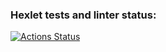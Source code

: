 ### Hexlet tests and linter status:
[![Actions Status](https://github.com/bsa2609/java-project-61/actions/workflows/hexlet-check.yml/badge.svg)](https://github.com/bsa2609/java-project-61/actions)